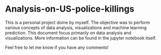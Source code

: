 # Analysis-on-US-police-killings

This is a personal project doine by myself. The objective was to perform various concepts of data analysis, 
visualizations and machine learning prediction. This document focus primarily on data analysis and visualizations.
More information can be found in the jupyter notebook itself.

Feel free to let me know if you have any comments!

